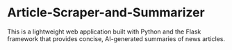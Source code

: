 # Article-Scraper-and-Summarizer
This is a lightweight web application built with Python and the Flask framework that provides concise, AI-generated summaries of news articles.
